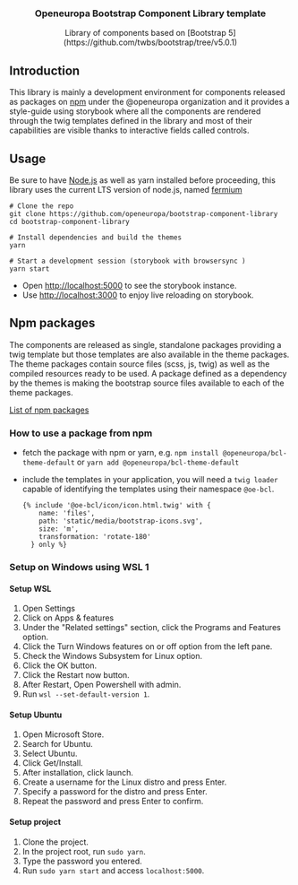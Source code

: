 <h3 align="center">Openeuropa Bootstrap Component Library template</h3>

<p align="center">Library of components based on
  [Bootstrap 5](https://github.com/twbs/bootstrap/tree/v5.0.1)
</p>

## Introduction

This library is mainly a development environment for components released as
packages on [npm](https://npmjs.org) under the @openeuropa organization and it
provides a style-guide using storybook where all the components are rendered
through the twig templates defined in the library and most of their capabilities
are visible thanks to interactive fields called controls.

## Usage

Be sure to have [Node.js](https://nodejs.org/) as well as yarn installed before
proceeding, this library uses the current LTS version of node.js, named
[fermium](https://nodejs.org/download/release/latest-fermium/)

```shell
# Clone the repo
git clone https://github.com/openeuropa/bootstrap-component-library
cd bootstrap-component-library

# Install dependencies and build the themes
yarn

# Start a development session (storybook with browsersync )
yarn start
```

- Open <http://localhost:5000> to see the storybook instance.
- Use <http://localhost:3000> to enjoy live reloading on storybook.

## Npm packages

The components are released as single, standalone packages providing a twig
template but those templates are also available in the theme packages.
The theme packages contain source files (scss, js, twig) as well as the compiled
resources ready to be used.
A package defined as a dependency by the themes is making the bootstrap source
files available to each of the theme packages.

[List of npm packages](docs/packages.md)

### How to use a package from npm

- fetch the package with npm or yarn, e.g.
  `npm install @openeuropa/bcl-theme-default` or
  `yarn add @openeuropa/bcl-theme-default`
- include the templates in your application, you will need a `twig loader`
  capable of identifying the templates using their namespace `@oe-bcl`.

  ```twig
  {% include '@oe-bcl/icon/icon.html.twig' with {
      name: 'files',
      path: 'static/media/bootstrap-icons.svg',
      size: 'm',
      transformation: 'rotate-180'
    } only %}
  ```

### Setup on Windows using WSL 1

#### Setup WSL

1. Open Settings
2. Click on Apps & features
3. Under the "Related settings" section, click the Programs and Features option.
4. Click the Turn Windows features on or off option from the left pane.
5. Check the Windows Subsystem for Linux option.
6. Click the OK button.
7. Click the Restart now button.
8. After Restart, Open Powershell with admin.
9. Run `wsl --set-default-version 1`.

#### Setup Ubuntu

1. Open Microsoft Store.
2. Search for Ubuntu.
3. Select Ubuntu.
4. Click Get/Install.
5. After installation, click launch.
6. Create a username for the Linux distro and press Enter.
7. Specify a password for the distro and press Enter.
8. Repeat the password and press Enter to confirm.

#### Setup project

1. Clone the project.
2. In the project root, run `sudo yarn`.
3. Type the password you entered.
3. Run `sudo yarn start` and access `localhost:5000`.

```

```
